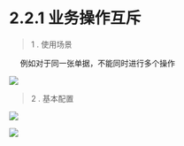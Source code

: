 # 2.2.1 业务操作互斥

> 1 . 使用场景

&nbsp;&nbsp;&nbsp;&nbsp; 例如对于同一张单据，不能同时进行多个操作

![](http://pc1pao5ui.bkt.clouddn.com/20180724043411.jpg)

> 2 . 基本配置

![](http://pc1pao5ui.bkt.clouddn.com/20180723070404.jpg)

![](http://pc1pao5ui.bkt.clouddn.com/20180723070420.jpg)


